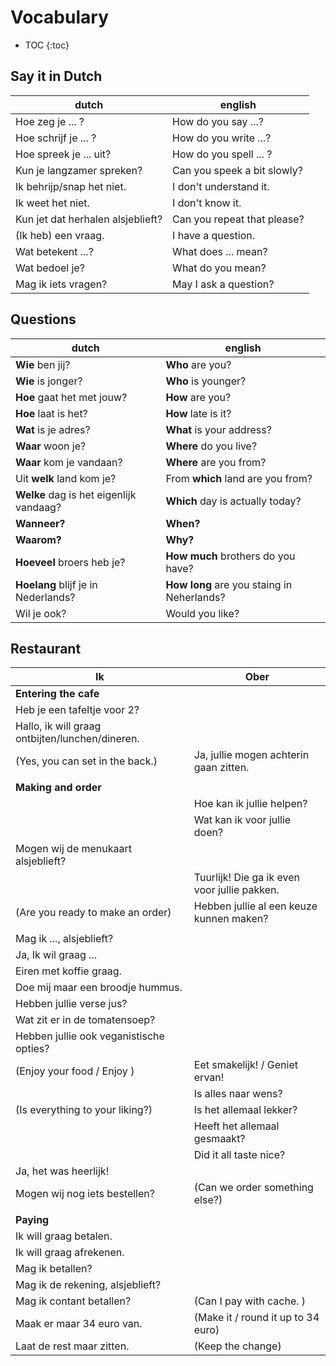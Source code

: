 # Vocabulary

* TOC
{:toc}

## Say it in Dutch

| dutch                             | english                     |
|-----------------------------------|-----------------------------|
| Hoe zeg je ... ?                  | How do you say ...?         |
| Hoe schrijf je ... ?              | How do you write ...?       |
| Hoe spreek je ... uit?            | How do you spell ... ?      |
| Kun je langzamer spreken?         | Can you speek a bit slowly? |
| Ik behrijp/snap het niet.         | I don't understand it.      |
| Ik weet het niet.                 | I don't know it.            |
| Kun jet dat herhalen alsjeblieft? | Can you repeat that please? |
| (Ik heb) een vraag.               | I have a question.          |
| Wat betekent ...?                 | What does ... mean?         |
| Wat bedoel je?                    | What do you mean?           |
| Mag ik iets vragen?               | May I ask a question?       |

## Questions

| dutch                                   | english                                    |
|-----------------------------------------|--------------------------------------------|
| **Wie** ben jij?                        | **Who** are you?                           |
| **Wie** is jonger?                      | **Who** is younger?                        |
| **Hoe** gaat het met jouw?              | **How** are you?                           |
| **Hoe** laat is het?                    | **How** late is it?                        |
| **Wat** is je adres?                    | **What** is your address?                  |
| **Waar** woon je?                       | **Where** do you live?                     |
| **Waar** kom je vandaan?                | **Where** are you from?                    |
| Uit **welk** land kom je?               | From **which** land are you from?          |
| **Welke** dag is het eigenlijk vandaag? | **Which** day is actually today?           |
| **Wanneer?**                            | **When?**                                  |
| **Waarom?**                             | **Why?**                                   |
| **Hoeveel** broers heb je?              | **How much** brothers do you have?         |
| **Hoelang** blijf je in Nederlands?     | **How long** are you staing in Neherlands? |
| Wil je ook?                             | Would you like?                            |

## Restaurant


| Ik                                              | Ober                                         |
|-------------------------------------------------|----------------------------------------------|
| **Entering the cafe**                           |                                              |
| Heb je een tafeltje voor 2?                     |                                              |
| Hallo, ik will graag ontbijten/lunchen/dineren. |                                              |
| (Yes, you can set in the back.)                 | Ja, jullie mogen achterin gaan zitten.       |
|                                                 |                                              |
| **Making and order**                            |                                              |
|                                                 | Hoe kan ik jullie helpen?                    |
|                                                 | Wat kan ik voor jullie doen?                 |
| Mogen wij de menukaart alsjeblieft?             |                                              |
|                                                 | Tuurlijk! Die ga ik even voor jullie pakken. |
| (Are you ready to make an order)                | Hebben jullie al een keuze kunnen maken?     |
|                                                 |                                              |
| Mag ik ..., alsjeblieft?                        |                                              |
| Ja, Ik wil graag ...                            |                                              |
| Eiren met koffie graag.                         |                                              |
| Doe mij maar een broodje hummus.                |                                              |
| Hebben jullie verse jus?                        |                                              |
| Wat zit er in de tomatensoep?                   |                                              |
| Hebben jullie ook veganistische opties?         |                                              |
| (Enjoy your food / Enjoy )                      | Eet smakelijk! / Geniet ervan!               |
|                                                 | Is alles naar wens?                          |
| (Is everything to your liking?)                 | Is het allemaal lekker?                      |
|                                                 | Heeft het allemaal gesmaakt?                 |
|                                                 | Did it all taste nice?                       |
| Ja, het was heerlijk!                           |                                              |
| Mogen wij nog iets bestellen?                   | (Can we order something else?)               |
|                                                 |                                              |
| **Paying**                                      |                                              |
| Ik will graag betalen.                          |                                              |
| Ik will graag afrekenen.                        |                                              |
| Mag ik betallen?                                |                                              |
| Mag ik de rekening, alsjeblieft?                |                                              |
| Mag ik contant betallen?                        | (Can I pay with cache. )                     |
| Maak er maar 34 euro van.                       | (Make it / round it up to 34 euro)           |
| Laat de rest maar zitten.                       | (Keep the change)                            |
